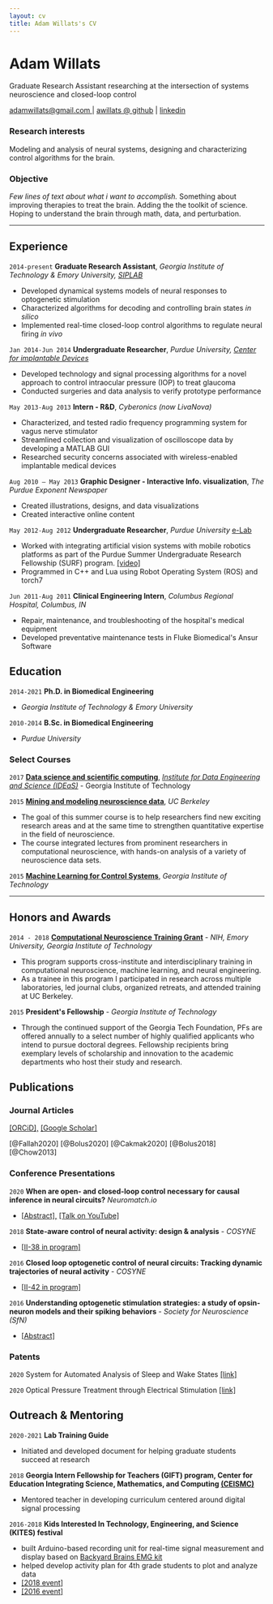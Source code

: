 ```yaml
---
layout: cv
title: Adam Willats's CV
---
```


# Adam Willats
Graduate Research Assistant researching at the intersection of systems neuroscience and closed-loop control

<div id="webaddress">
<a href="adamwillats@gmail.com">adamwillats@gmail.com </a>
| <a href="github.com/awillats">awillats @ github</a>
| <a href="linkedin.com/in/adam-willats">linkedin</a>
</div>

### Research interests
Modeling and analysis of neural systems, designing and characterizing control algorithms for the brain.

### Objective
_Few lines of text about what i want to accomplish._ Something about improving therapies to treat the brain. Adding the the toolkit of science. Hoping to understand the brain through math, data, and perturbation.


<hr>

## Experience

`2014-present`
**Graduate Research Assistant**, _Georgia Institute of Technology & Emory University, [SIPLAB](http://siplab.gatech.edu/)_
- Developed dynamical systems models of neural responses to optogenetic stimulation
- Characterized algorithms for decoding and controlling brain states _in silico_
- Implemented real-time closed-loop control algorithms to regulate neural firing _in vivo_

`Jan 2014-Jun 2014`
**Undergraduate Researcher**, _Purdue University, [Center for implantable Devices](https://engineering.purdue.edu/CID)_
- Developed technology and signal processing algorithms for a novel approach to control intraocular pressure (IOP) to treat glaucoma
- Conducted surgeries and data analysis to verify prototype performance


`May 2013-Aug 2013`
**Intern - R&D**, _Cyberonics (now LivaNova)_
- Characterized, and tested radio frequency programming system for vagus nerve stimulator
- Streamlined collection and visualization of oscilloscope data by developing a MATLAB GUI
- Researched security concerns associated with wireless-enabled implantable medical devices

`Aug 2010 – May 2013`
**Graphic Designer - Interactive Info. visualization**, _The Purdue Exponent Newspaper_
- Created illustrations, designs, and data visualizations
- Created interactive online content

`May 2012-Aug 2012`
**Undergraduate Researcher**, _Purdue University_ [e-Lab](https://e-lab.github.io/)
- Worked with integrating artificial vision systems with mobile robotics platforms as part of the Purdue Summer Undergraduate Research Fellowship (SURF) program. [[video]](https://www.youtube.com/watch?v=gULR_IYgruU&ab_channel=EugenioCulurciello)
- Programmed in C++ and Lua using Robot Operating System (ROS) and torch7


`Jun 2011-Aug 2011`
**Clinical Engineering Intern**, _Columbus Regional Hospital, Columbus, IN_
- Repair, maintenance, and troubleshooting of the hospital's medical equipment
- Developed preventative maintenance tests in Fluke Biomedical's Ansur Software

## Education

`2014-2021`
**Ph.D. in Biomedical Engineering**
-   _Georgia Institute of Technology & Emory University_

`2010-2014`
**B.Sc. in Biomedical Engineering**
-   _Purdue University_

### Select Courses

`2017`
[**Data science and scientific computing**](https://ideas.gatech.edu/ideas-summer-workshop-teaches-skills-scientific-computing-and-data-science), [_Institute for Data Engineering and Science (IDEaS)_](https://ideas.gatech.edu/) - Georgia Institute of Technology

`2015`
[**Mining and modeling neuroscience data**](https://crcns.org/course), _UC Berkeley_
- The goal of this summer course is to help researchers find new exciting research areas and at the same time to strengthen quantitative expertise in the field of neuroscience.
- The course integrated lectures from prominent researchers in computational neuroscience, with hands-on analysis of a variety of neuroscience data sets.

`2015`
[**Machine Learning for Control Systems**](https://sites.gatech.edu/acds/), _Georgia Institute of Technology_

<hr>

## Honors and Awards
`2014 - 2018`
[**Computational Neuroscience Training Grant**](http://nec.gatech.edu/t32-training-program) - _NIH, Emory University, Georgia Institute of Technology_
- This program supports cross-institute and interdisciplinary training in computational neuroscience, machine learning, and neural engineering.
- As a trainee in this program I participated in research across multiple laboratories, led journal clubs, organized retreats, and attended training at UC Berkeley.

`2015`
**President's Fellowship** - _Georgia Institute of Technology_
- Through the continued support of the Georgia Tech Foundation, PFs are offered annually to a select number of highly qualified applicants who intend to pursue doctoral degrees. Fellowship recipients bring exemplary levels of scholarship and innovation to the academic departments who host their study and research.

## Publications

### Journal Articles

[[ORCiD],](https://orcid.org/0000-0002-0747-5186)
[[Google Scholar]](https://scholar.google.com/citations?user=NwumsV8AAAAJ&hl=en)

[@Fallah2020]
[@Bolus2020]
[@Cakmak2020]
[@Bolus2018]
[@Chow2013]

### Conference Presentations

`2020`
**When are open- and closed-loop control necessary for causal inference in neural circuits?** _Neuromatch.io_
- [[Abstract],](https://neuromatch.io/abstract/?submission_id=recAss5l8wdgBbnAm) [[Talk on YouTube]](https://youtu.be/oUKBDF2B3Sw)

`2018`
**State-aware control of neural activity: design & analysis** - _COSYNE_
- [[II-38 in program]](http://cosyne.org/cosyne18/Cosyne2018_program_book.pdf#page=161)

`2016`
**Closed loop optogenetic control of neural circuits: Tracking dynamic trajectories of neural activity** - _COSYNE_
- [[II-42 in program]](http://cosyne.org/cosyne16/Cosyne2016_program_book.pdf)

`2016`
**Understanding optogenetic stimulation strategies: a study of opsin-neuron models and their spiking behaviors** - _Society for Neuroscience (SfN)_
- [[Abstract]](https://www.abstractsonline.com/pp8/index.html#!/4071/presentation/1310)

### Patents

`2020`
System for Automated Analysis of Sleep and Wake States [[link]](https://emoryott.technologypublisher.com/technology/42436)

`2020`
Optical Pressure Treatment through Electrical Stimulation [[link]](https://patents.google.com/patent/US20190001134A1)

## Outreach & Mentoring
`2020-2021`
**Lab Training Guide**
- Initiated and developed document for helping graduate students succeed at research

`2018`
**Georgia Intern Fellowship for Teachers (GIFT) program, Center for Education
Integrating Science, Mathematics, and Computing [(CEISMC)](https://www.ceismc.gatech.edu/)**
- Mentored teacher in developing curriculum centered around digital signal processing

`2016-2018`
**Kids Interested In Technology, Engineering, and Science (KITES) festival**
- built Arduino-based recording unit for real-time signal measurement and display based on [Backyard Brains EMG kit](https://backyardbrains.com/experiments/musclespikerbox)
- helped develop activity plan for 4th grade students to plot and analyze data
- [[2018 event]](https://stanley.gatech.edu/2018/05/stanley-lab-demonstrates-how-our-brain-controls-our-muscles-at-scott-elementary-science-and-technology-festival/)
- [[2016 event]](https://stanley.gatech.edu/2016/06/outreach-event-the-childrens-school/)

<!-- ### Footer
Last updated: Feb 2021 -->
